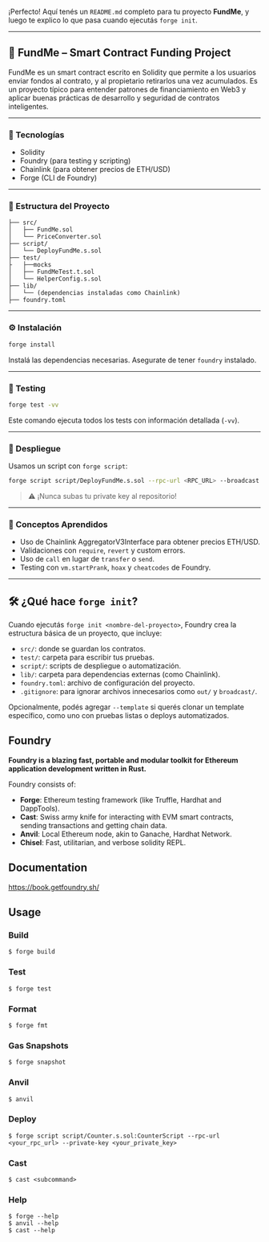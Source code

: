 ¡Perfecto! Aquí tenés un `README.md` completo para tu proyecto **FundMe**, y luego te explico lo que pasa cuando ejecutás `forge init`.

---

## 🏦 FundMe – Smart Contract Funding Project

FundMe es un smart contract escrito en Solidity que permite a los usuarios enviar fondos al contrato, y al propietario retirarlos una vez acumulados. Es un proyecto típico para entender patrones de financiamiento en Web3 y aplicar buenas prácticas de desarrollo y seguridad de contratos inteligentes.

---

### 🚀 Tecnologías

* Solidity
* Foundry (para testing y scripting)
* Chainlink (para obtener precios de ETH/USD)
* Forge (CLI de Foundry)

---

### 📁 Estructura del Proyecto

```
├── src/
│   ├── FundMe.sol
│   └── PriceConverter.sol
├── script/
│   └── DeployFundMe.s.sol
├── test/
├   ├──mocks 
│   ├── FundMeTest.t.sol
│   └── HelperConfig.s.sol
├── lib/
│   └── (dependencias instaladas como Chainlink)
├── foundry.toml
```

---

### ⚙️ Instalación

```bash
forge install
```

Instalá las dependencias necesarias. Asegurate de tener `foundry` instalado.

---

### 🧪 Testing

```bash
forge test -vv
```

Este comando ejecuta todos los tests con información detallada (`-vv`).

---

### 📜 Despliegue

Usamos un script con `forge script`:

```bash
forge script script/DeployFundMe.s.sol --rpc-url <RPC_URL> --broadcast --private-key <YOUR_PRIVATE_KEY>
```

> ⚠️ ¡Nunca subas tu private key al repositorio!

---

### 🧠 Conceptos Aprendidos

* Uso de Chainlink AggregatorV3Interface para obtener precios ETH/USD.
* Validaciones con `require`, `revert` y custom errors.
* Uso de `call` en lugar de `transfer` o `send`.
* Testing con `vm.startPrank`, `hoax` y `cheatcodes` de Foundry.

---

## 🛠️ ¿Qué hace `forge init`?

Cuando ejecutás `forge init <nombre-del-proyecto>`, Foundry crea la estructura básica de un proyecto, que incluye:

* `src/`: donde se guardan los contratos.
* `test/`: carpeta para escribir tus pruebas.
* `script/`: scripts de despliegue o automatización.
* `lib/`: carpeta para dependencias externas (como Chainlink).
* `foundry.toml`: archivo de configuración del proyecto.
* `.gitignore`: para ignorar archivos innecesarios como `out/` y `broadcast/`.

Opcionalmente, podés agregar `--template` si querés clonar un template específico, como uno con pruebas listas o deploys automatizados.






## Foundry

**Foundry is a blazing fast, portable and modular toolkit for Ethereum application development written in Rust.**

Foundry consists of:

-   **Forge**: Ethereum testing framework (like Truffle, Hardhat and DappTools).
-   **Cast**: Swiss army knife for interacting with EVM smart contracts, sending transactions and getting chain data.
-   **Anvil**: Local Ethereum node, akin to Ganache, Hardhat Network.
-   **Chisel**: Fast, utilitarian, and verbose solidity REPL.

## Documentation

https://book.getfoundry.sh/

## Usage

### Build

```shell
$ forge build
```

### Test

```shell
$ forge test
```

### Format

```shell
$ forge fmt
```

### Gas Snapshots

```shell
$ forge snapshot
```

### Anvil

```shell
$ anvil
```

### Deploy

```shell
$ forge script script/Counter.s.sol:CounterScript --rpc-url <your_rpc_url> --private-key <your_private_key>
```

### Cast

```shell
$ cast <subcommand>
```

### Help

```shell
$ forge --help
$ anvil --help
$ cast --help
```
